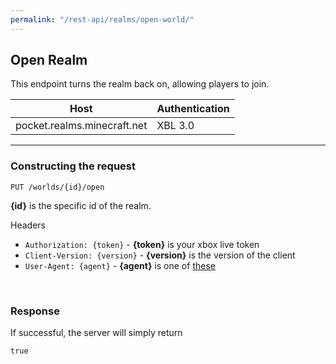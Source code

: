 ```yaml
---
permalink: "/rest-api/realms/open-world/"
---
```


## Open Realm
This endpoint turns the realm back on, allowing players to join.

| Host                        | Authentication |
| --------------------------- | -------------- |
| pocket.realms.minecraft.net | XBL 3.0        |

---

### Constructing the request
```
PUT /worlds/{id}/open
```

**{id}** is the specific id of the realm.

Headers  
* `Authorization: {token}`    - **{token}** is your xbox live token  
* `Client-Version: {version}` - **{version}** is the version of the client
* `User-Agent: {agent}`       - **{agent}** is one of [these](../../#user-agents)

<br>

### Response
If successful, the server will simply return
```
true
```

